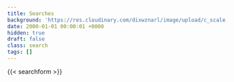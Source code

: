 ```yaml
---
title: Searches
background: 'https://res.cloudinary.com/dixwznarl/image/upload/c_scale,h_900/tbcom/night-light.jpg'
date: 2000-01-01 00:00:01 +0000
hidden: true
draft: false
class: search
tags: []
---
```


{{< searchform >}}
